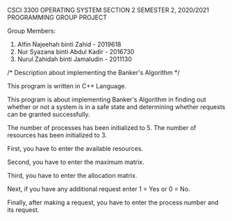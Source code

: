 CSCI 3300 OPERATING SYSTEM SECTION 2 SEMESTER 2, 2020/2021
PROGRAMMING GROUP PROJECT

Group Members:
1. Alfin Najeehah binti Zahid - 2019618
2. Nur Syazana binti Abdul Kadir - 2016730
3. Nurul Zahidah binti Jamaludin - 2011130

/* Description about implementing the Banker's Algorithm */

This program is written in C++ Language.

This program is about implementing Banker's Algorithm in finding out whether or not a system is
in a safe state and determining whether requests can be granted successfully. 

The number of processes has been initialized to 5.
The number of resources has been initialized to 3.

First, you have to enter the available resources.

Second, you have to enter the maximum matrix.

Third, you have to enter the allocation matrix.

Next, if you have any additional request enter 1 = Yes or 0 = No.

Finally, after making a request, you have to enter the process number and its request.
